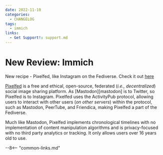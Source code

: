 ```yaml
---
date: 2022-11-10
categories:
  - CHANGELOG
tags:
  - immich
links:
  - Get Support!: support.md
---
```


# New Review: Immich

New recipe - Pixelfed, like Instagram on the Fediverse. Check it out [here](/docs/recipes/pixelfed/)

<!-- more -->

[Pixelfed](https://pixelfed.org) is a free and ethical, open-source, federated (*i.e., decentralized*) social image sharing platform. As [Mastodon][mastodon] is to Twitter, so Pixelfed is to Instagram. Pixelfed uses the ActivityPub protocol, allowing users to interact with other users (*on other servers*) within the protocol, such as Mastodon, PeerTube, and Friendica, making Pixelfed a part of the Fediverse.

Much like Mastodon, Pixelfed implements chronological timelines with no implementation of content manipulation algorithms and is privacy-focused with no third party analytics or tracking. It only allows users over 16 years old to use.

--8<-- "common-links.md"